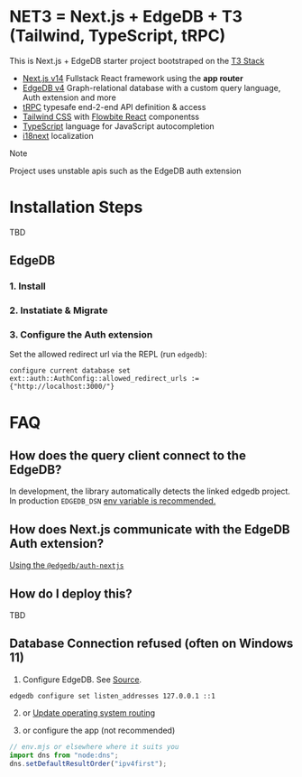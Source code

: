 # NET3 = Next.js + EdgeDB + T3 (Tailwind, TypeScript, tRPC)

This is Next.js + EdgeDB starter project bootstraped on the [T3 Stack](https://create.t3.gg/)

- [Next.js v14](https://nextjs.org) Fullstack React framework using the **app router**
- [EdgeDB v4](https://www.edgedb.com/) Graph-relational database with a custom query language, Auth extension and more
- [tRPC](https://trpc.io) typesafe end-2-end API definition & access
- [Tailwind CSS](https://tailwindcss.com) with [Flowbite React](https://www.flowbite-react.com/) componentss
- [TypeScript](https://www.typescriptlang.org/) language for JavaScript autocompletion
- [i18next](https://www.i18next.com/) localization

> [!NOTE]
> Project uses unstable apis such as the EdgeDB auth extension

# Installation Steps

TBD

## EdgeDB

### 1. Install

### 2. Instatiate & Migrate

### 3. Configure the Auth extension

Set the allowed redirect url via the REPL (run `edgedb`):

```
configure current database set ext::auth::AuthConfig::allowed_redirect_urls := {"http://localhost:3000/"}
```

# FAQ

## How does the query client connect to the EdgeDB?

In development, the library automatically detects the linked edgedb project. In production `EDGEDB_DSN` [env variable is recommended.](https://www.edgedb.com/docs/intro/clients#connection)

## How does Next.js communicate with the EdgeDB Auth extension?

[Using the `@edgedb/auth-nextjs`](https://github.com/edgedb/edgedb-js/tree/master/packages/auth-nextjs)

## How do I deploy this?

TBD

## Database Connection refused (often on Windows 11)

1.  Configure EdgeDB. See [Source](https://github.com/edgedb/edgedb-js/issues/376#issuecomment-1173840632).

```
edgedb configure set listen_addresses 127.0.0.1 ::1
```

2. or [Update operating system routing](https://github.com/nodejs/node/issues/40537#issuecomment-1706257550)

3. or configure the app (not recommended)

```ts
// env.mjs or elsewhere where it suits you
import dns from "node:dns";
dns.setDefaultResultOrder("ipv4first");
```

